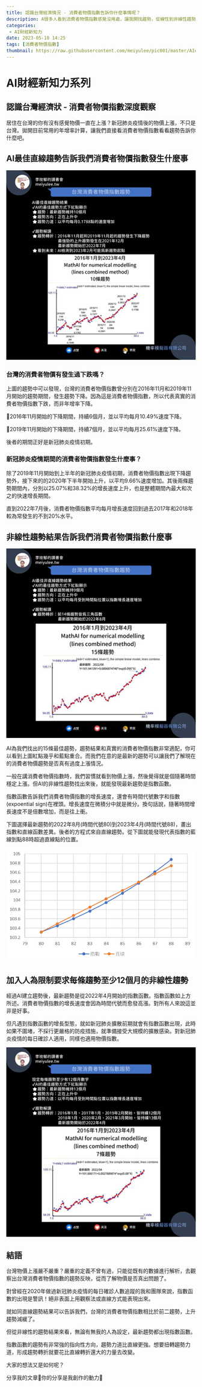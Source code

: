 ```yaml
---
title: 認識台灣經濟情況 - 消費者物價指數告訴你什麼事情呢？
description: A很多人看到消費者物價指數感覺沒用處，讓我開找趨勢，從線性到非線性趨勢的觀察過程中，帶你發現台灣消費者物價給你什麼驚人訊息。
categories:
 - AI財經新知力
date: 2023-05-10 14:25
tags: [消費者物價指數]
thumbnail: https://raw.githubusercontent.com/meiyulee/pic001/master/AIecon/aistatistc018.JPG
---
```


# AI財經新知力系列

## 認識台灣經濟狀 - 消費者物價指數深度觀察

居住在台灣的你有沒有感覺物價一直在上漲？新冠肺炎疫情後的物價上漲，不只是台灣。拋開目前常用的年增率計算，讓我們直接看消費者物價指數看看趨勢告訴你什麼吧。

## AI最佳直線趨勢告訴我們消費者物價指數發生什麼事

![](https://raw.githubusercontent.com/meiyulee/pic001/master/AIecon/AIECON%20(35).JPG)

### 台灣的消費者物價有發生過下跌嗎？

上圖的趨勢中可以發現，台灣的消費者物價指數曾分別在2016年11月和2019年11月開始的趨勢期間，發生趨勢下降。因為這是消費者物價指數，所以代表真實的消費者物價指數下跌，而非年增率下降。

🔵2016年11月開始的下降期間，持續6個月，並以平均每月10.49%速度下降。

🔵2019年11月開始的下降期間，持續7個月，並以平均每月25.61%速度下降。

後者的期間正好是新冠肺炎疫情初期。

### 新冠肺炎疫情期間的消費者物價指數發生什麼事？

除了2019年11月開始到上半年的新冠肺炎疫情初期，消費者物價指數出現下降趨勢外，接下來的的2020年下半年開始上升，以平均9.66%速度增加。其後兩條趨勢期間內，分別以25.07%和38.32%的增長速度上升，也是整體期間內最大和次之的快速增長期間。

直到2022年7月後，消費者物價指數平均每月增長速度回到過去2017年和2018年較為常發生的不到20%水平。

## 非線性趨勢結果告訴我們消費者物價指數什麼事

![](https://raw.githubusercontent.com/meiyulee/pic001/master/AIecon/AIECON%20(37).JPG)

AI為我們找出的15條最佳趨勢，趨勢結果和真實的消費者物價指數非常適配，你可以看到上圖紅點幾乎和藍點重合。而我們在意的是最新的趨勢可以讓我們了解現在的消費者物價趨勢是否真有過度上漲情況。

一般在講消費者物價指數時，我們習慣就看到物價上漲，然後覺得就是個隨著時間穩定上漲。但AI的非線性趨勢找出來後，就能發現最新趨勢是指數函數。

指數函數告訴我們消費者物價指數的增長速度，還會有時間代號數字和指數(expoential sign)在裡頭。增長速度在微積分中就是微分。換句話說，隨著時間增長速度不是倍數增加，而是往上衝。

下圖選擇最新趨勢的2022年8月(時間代號80)到2023年4月(時間代號88)，畫出指數和直線函數差異。後者的方程式來自直線趨勢。從下圖就能發現代表指數的藍線到點88時超過直線點的位置。

![](https://raw.githubusercontent.com/meiyulee/pic001/master/AIecon/potato_dbb9ee13-041f-4525-a623-c97e04d53f9d_970e902f8593d6d8c3bec9d27c3b968e1c6cadd6.png)

## 加入人為限制要求每條趨勢至少12個月的非線性趨勢

經過AI建立趨勢後，最新趨勢是從2022年4月開始的指數函數。指數函數如上方所述。消費者物價指數的增長速度會因為時間代號而愈發高漲。對所有人來說這並非是好事。

但凡遇到指數函數的增長型態，就如新冠肺炎擴散前期就會有指數函數出現，此時如果不圍堵，不採行更嚴格的防疫措施，就準備接受大規模的擴散感染。對新冠肺炎疫情的每日確診人適用，同樣也適用物價指數。

![](https://raw.githubusercontent.com/meiyulee/pic001/master/AIecon/AIECON%20(36).JPG)

## 結語

台灣物價上漲嚴不嚴重？嚴重的定義不曾有過，只能從既有的數據進行解析，去觀察出台灣消費者物價指數的趨勢反映，從而了解物價是否真出問題了。

對曾經在2020年做過新冠肺炎疫情的每日確診人數追蹤的我和團隊來說，指數函數的出現是警訊！絕非表面上用觀察法或直線方式能表現出來。

就如同直線趨勢結果可以告訴我們，台灣的消費者物價指數相比於前二趨勢，上升趨勢減緩了。

但從非線性的趨勢結果來看，無論有無我的人為設定，最新趨勢都出現指數函數。

指數函數的趨勢有非常強的指向性方向，趨勢力道比直線更強。想要扭轉趨勢力道，形成趨勢轉折就要花比直線轉折還大的力量去改變。


大家的想法又是如何呢？

分享我的文章💎你的分享是我創作的動力💎

